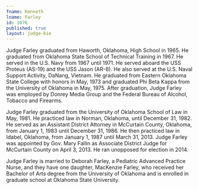 ```yaml
---
fname: Kenneth
lname: Farley
id: 1076
published: true
layout: judge-bio
---
```

Judge Farley graduated from Haworth, Oklahoma, High School in 1965. He
graduated from Oklahoma State School of Technical Training in 1967. He
served in the U.S. Navy from 1967 until 1971. He served aboard the USS
Proteus (AS-19) and the USS Jason (AR-8). He also served at the U.S.
Naval Support Activity, DaNang, Vietnam. He graduated from Eastern
Oklahoma State College with honors in May, 1973 and graduated Phi Beta
Kappa from the University of Oklahoma in May, 1975. After graduation,
Judge Farley was employed by Donrey Media Group and the Federal Bureau
of Alcohol, Tobacco and Firearms.

Judge Farley graduated from the University of Oklahoma School of Law in
May, 1981. He practiced law in Norman, Oklahoma, until December 31,
1982. He served as an Assistant District Attorney in McCurtain County,
Oklahoma, from January 1, 1983 until December 31, 1986. He then
practiced law in Idabel, Oklahoma, from January 1, 1987 until March 31,
2013. Judge Farley was appointed by Gov. Mary Fallin as Associate
District Judge for McCurtain County on April 3, 2013. He ran unopposed
for election in 2014.

Judge Farley is married to Deborah Farley, a Pediatric Advanced Practice
Nurse, and they have one daughter, MacKenzie Farley, who received her
Bachelor of Arts degree from the University of Oklahoma and is enrolled
in graduate school at Oklahoma State University.
